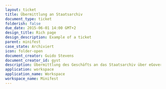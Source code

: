 ```yaml
---
layout: ticket
title: Übermittlung an Staatsarchiv
document_type: ticket
folderish: false
due_date: 2015-06-01 14:00 GMT+2
design_title: Rich page
design_description: Example of a ticket
parent: minifest
case_state: Archiviert
icon: folder-open
document_creator: Guido Stevens
document_creator_id: gyst
description: Übermittlung des Geschäfts an das Staatsarchiv über eGovernment Schnittstelle.
application: workspace
application_name: Workspace
workspace_name: Minifest
---
```



